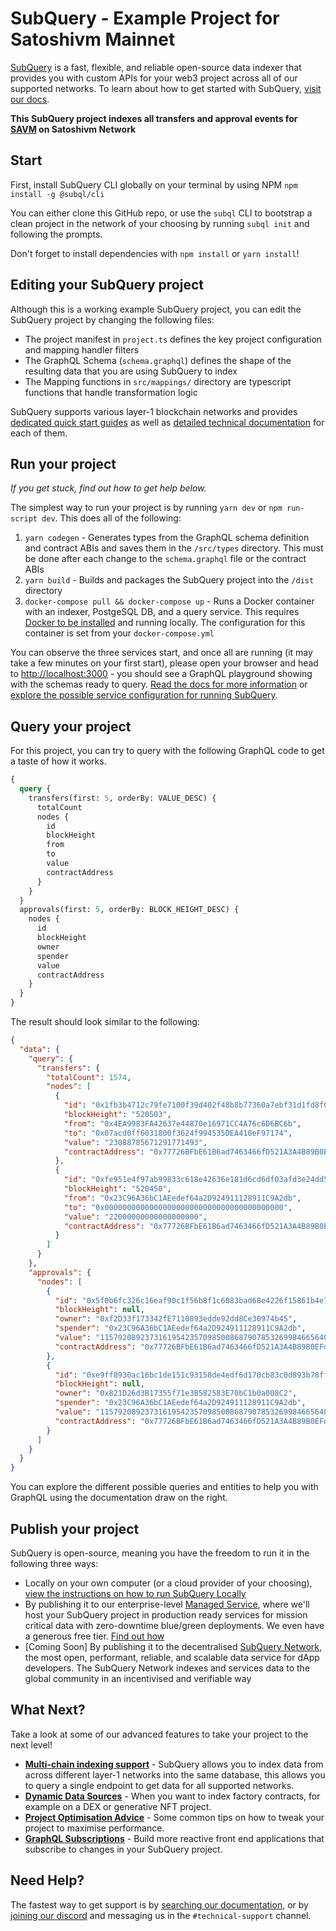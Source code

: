 # SubQuery - Example Project for Satoshivm Mainnet

[SubQuery](https://subquery.network) is a fast, flexible, and reliable open-source data indexer that provides you with custom APIs for your web3 project across all of our supported networks. To learn about how to get started with SubQuery, [visit our docs](https://academy.subquery.network).

**This SubQuery project indexes all transfers and approval events for [SAVM](https://testnet.svmscan.io/token/0x77726BFbE61B6ad7463466fD521A3A4B89B0EFd8) on Satoshivm Network**

## Start

First, install SubQuery CLI globally on your terminal by using NPM `npm install -g @subql/cli`

You can either clone this GitHub repo, or use the `subql` CLI to bootstrap a clean project in the network of your choosing by running `subql init` and following the prompts.

Don't forget to install dependencies with `npm install` or `yarn install`!

## Editing your SubQuery project

Although this is a working example SubQuery project, you can edit the SubQuery project by changing the following files:

- The project manifest in `project.ts` defines the key project configuration and mapping handler filters
- The GraphQL Schema (`schema.graphql`) defines the shape of the resulting data that you are using SubQuery to index
- The Mapping functions in `src/mappings/` directory are typescript functions that handle transformation logic

SubQuery supports various layer-1 blockchain networks and provides [dedicated quick start guides](https://academy.subquery.network/quickstart/quickstart.html) as well as [detailed technical documentation](https://academy.subquery.network/build/introduction.html) for each of them.

## Run your project

_If you get stuck, find out how to get help below._

The simplest way to run your project is by running `yarn dev` or `npm run-script dev`. This does all of the following:

1.  `yarn codegen` - Generates types from the GraphQL schema definition and contract ABIs and saves them in the `/src/types` directory. This must be done after each change to the `schema.graphql` file or the contract ABIs
2.  `yarn build` - Builds and packages the SubQuery project into the `/dist` directory
3.  `docker-compose pull && docker-compose up` - Runs a Docker container with an indexer, PostgeSQL DB, and a query service. This requires [Docker to be installed](https://docs.docker.com/engine/install) and running locally. The configuration for this container is set from your `docker-compose.yml`

You can observe the three services start, and once all are running (it may take a few minutes on your first start), please open your browser and head to [http://localhost:3000](http://localhost:3000) - you should see a GraphQL playground showing with the schemas ready to query. [Read the docs for more information](https://academy.subquery.network/run_publish/run.html) or [explore the possible service configuration for running SubQuery](https://academy.subquery.network/run_publish/references.html).

## Query your project

For this project, you can try to query with the following GraphQL code to get a taste of how it works.

```graphql
{
  query {
    transfers(first: 5, orderBy: VALUE_DESC) {
      totalCount
      nodes {
        id
        blockHeight
        from
        to
        value
        contractAddress
      }
    }
  }
  approvals(first: 5, orderBy: BLOCK_HEIGHT_DESC) {
    nodes {
      id
      blockHeight
      owner
      spender
      value
      contractAddress
    }
  }
}
```

The result should look similar to the following:

```json
{
  "data": {
    "query": {
      "transfers": {
        "totalCount": 1574,
        "nodes": [
          {
            "id": "0x1fb3b4712c79fe7100f39d402f48b8b77360a7ebf31d1fd8f0bb09324a6fadca",
            "blockHeight": "520503",
            "from": "0x4EA9983FA42637e44870e16971CC4A76c6D6BC6b",
            "to": "0x07acd0ff6031800f3624f994535DEA410eF97174",
            "value": "23088785671291771493",
            "contractAddress": "0x77726BFbE61B6ad7463466fD521A3A4B89B0EFd8"
          },
          {
            "id": "0xfe951e4f97ab99833c618e42636e181d6cd6df03afd3e24dd57b0b202dab8632",
            "blockHeight": "520450",
            "from": "0x23C96A36bC1AEedef64a2D924911128911C9A2db",
            "to": "0x0000000000000000000000000000000000000000",
            "value": "22000000000000000000",
            "contractAddress": "0x77726BFbE61B6ad7463466fD521A3A4B89B0EFd8"
          }
        ]
      }
    },
    "approvals": {
      "nodes": [
        {
          "id": "0x5f0b6fc326c16eaf90c1f56b8f1c6083bad68e4226f15861b4e7b18e3fb7a6b6",
          "blockHeight": null,
          "owner": "0xf2D33f173342fE7110893edde92dd8Ce30974b45",
          "spender": "0x23C96A36bC1AEedef64a2D924911128911C9A2db",
          "value": "115792089237316195423570985008687907853269984665640564039457584007913129639935",
          "contractAddress": "0x77726BFbE61B6ad7463466fD521A3A4B89B0EFd8"
        },
        {
          "id": "0xe9ff8930ac16bc1de151c93158de4edf6d170cb83c0d893b78ff9f2c6df37b95",
          "blockHeight": null,
          "owner": "0x821D26d3B17355f71e3B582583E70bC1b0a008C2",
          "spender": "0x23C96A36bC1AEedef64a2D924911128911C9A2db",
          "value": "115792089237316195423570985008687907853269984665640564039457584007913129639935",
          "contractAddress": "0x77726BFbE61B6ad7463466fD521A3A4B89B0EFd8"
        }
      ]
    }
  }
}
```

You can explore the different possible queries and entities to help you with GraphQL using the documentation draw on the right.

## Publish your project

SubQuery is open-source, meaning you have the freedom to run it in the following three ways:

- Locally on your own computer (or a cloud provider of your choosing), [view the instructions on how to run SubQuery Locally](https://academy.subquery.network/run_publish/run.html)
- By publishing it to our enterprise-level [Managed Service](https://managedservice.subquery.network), where we'll host your SubQuery project in production ready services for mission critical data with zero-downtime blue/green deployments. We even have a generous free tier. [Find out how](https://academy.subquery.network/run_publish/publish.html)
- [Coming Soon] By publishing it to the decentralised [SubQuery Network](https://subquery.network/network), the most open, performant, reliable, and scalable data service for dApp developers. The SubQuery Network indexes and services data to the global community in an incentivised and verifiable way

## What Next?

Take a look at some of our advanced features to take your project to the next level!

- [**Multi-chain indexing support**](https://academy.subquery.network/build/multi-chain.html) - SubQuery allows you to index data from across different layer-1 networks into the same database, this allows you to query a single endpoint to get data for all supported networks.
- [**Dynamic Data Sources**](https://academy.subquery.network/build/dynamicdatasources.html) - When you want to index factory contracts, for example on a DEX or generative NFT project.
- [**Project Optimisation Advice**](https://academy.subquery.network/build/optimisation.html) - Some common tips on how to tweak your project to maximise performance.
- [**GraphQL Subscriptions**](https://academy.subquery.network/run_publish/subscription.html) - Build more reactive front end applications that subscribe to changes in your SubQuery project.

## Need Help?

The fastest way to get support is by [searching our documentation](https://academy.subquery.network), or by [joining our discord](https://discord.com/invite/subquery) and messaging us in the `#technical-support` channel.
